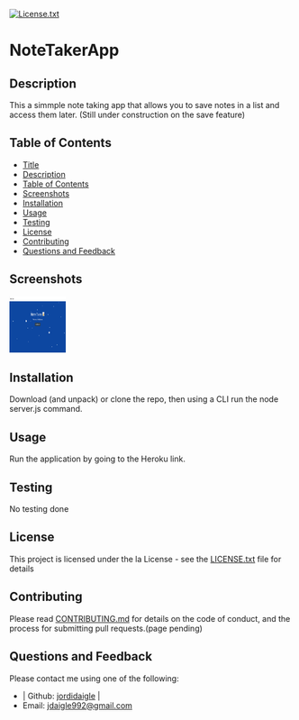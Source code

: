 

[license-shield]: https://img.shields.io/github/license/jordidaigle/READme-Generator.svg?style=flat-square
  [license-url]: https://github.com/jordidaigle/READme-Generator/blob/master/LICENSE.txt
  [![License.txt][license-shield]][license-url]
  
  # NoteTakerApp
  ## Description
  This a simmple note taking app that allows you to save notes in a list and access them later. (Still under construction on the save feature)
  ## Table of Contents
  - [Title](#title)
  - [Description](#description)
  - [Table of Contents](#table-of-contents)
  - [Screenshots](#screenshots)
  - [Installation](#installation)
  - [Usage](#usage)
  - [Testing](#testing)
  - [License](#license)
  - [Contributing](#contributing)
  - [Questions and Feedback](#questions-and-feedback)
  ## Screenshots
  <img src="Develop/public/assets/css/Screen Shot 2020-07-17 at 8.48.45 PM.png" style=" width:100px ; height:100px " />

  ## Installation
  Download (and unpack) or clone the repo, then using a CLI run the node server.js command.
  ## Usage
  Run the application by going to the Heroku link.
  ## Testing
  No testing done
  ## License
  This project is licensed under the la License - see the [LICENSE.txt](https://github.com/jordidaigle/READme-Generator/blob/master/License.txt) file for details
  ## Contributing
  Please read [CONTRIBUTING.md](https://github.com/jordidaigle/READme-Generator/blob/master/CONTRIBUTING.md) for details on the code of conduct, and the process for submitting pull requests.(page pending)
  ## Questions and Feedback
  Please contact me using one of the following:
  
  - | Github: [jordidaigle](https://gist.github.com/jordidaigle) |
  - Email: jdaigle992@gmail.com
  
